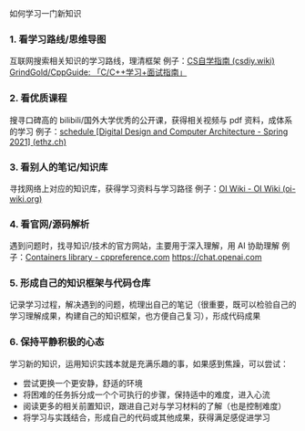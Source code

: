 如何学习一门新知识
### 1. 看学习路线/思维导图
互联网搜索相关知识的学习路线，理清框架
例子：[CS自学指南 (csdiy.wiki)](https://csdiy.wiki/)
[GrindGold/CppGuide: 「C/C++学习+面试指南」](https://github.com/GrindGold/CppGuide)

### 2. 看优质课程
搜寻口碑高的 bilibili/国外大学优秀的公开课，获得相关视频与 pdf 资料，成体系的学习
例子：[schedule [Digital Design and Computer Architecture - Spring 2021] (ethz.ch)](https://safari.ethz.ch/digitaltechnik/spring2021/doku.php?id=schedule)

### 3. 看别人的笔记/知识库
寻找网络上对应的知识库，获得学习资料与学习路径
例子：[OI Wiki - OI Wiki (oi-wiki.org)](https://oi-wiki.org/)

### 4. 看官网/源码解析
遇到问题时，找寻知识/技术的官方网站，主要用于深入理解，用 AI 协助理解
例子：[Containers library - cppreference.com](https://en.cppreference.com/w/cpp/container)
https://chat.openai.com

### 5. 形成自己的知识框架与代码仓库
记录学习过程，解决遇到的问题，梳理出自己的笔记（很重要，既可以检验自己的学习理解成果，构建自己的知识框架，也方便自己复习），形成代码成果

### 6. 保持平静积极的心态
学习新的知识，运用知识实践本就是充满乐趣的事，如果感到焦躁，可以尝试：
* 尝试更换一个更安静，舒适的环境
* 将困难的任务拆分成一个个可执行的步骤，保持适中的难度，进入心流
* 阅读更多的相关前置知识，跟进自己对与学习材料的了解（也是控制难度）
* 将学习与实践结合，形成自己的代码或其他成果，获得满足感促进学习



